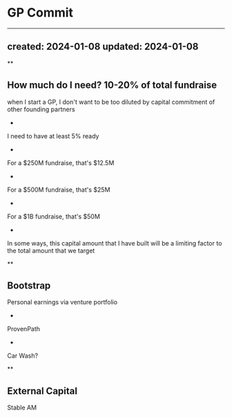 # GP Commit

---
created: 2024-01-08
updated: 2024-01-08
---

**

How much do I need? 10-20% of total fundraise
-
when I start a GP, I don't want to be too diluted by capital commitment of other founding partners

-
I need to have at least 5% ready

-
For a $250M fundraise, that's $12.5M

-
For a $500M fundraise, that's $25M

-
For a $1B fundraise, that's $50M

-
In some ways, this capital amount that I have built will be a limiting factor to the total amount that we target

**

Bootstrap
-
Personal earnings via venture portfolio

-
ProvenPath

-
Car Wash?

**

External Capital
-
Stable AM
